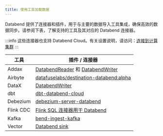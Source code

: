 ```yaml
---
title: 使用工具加载数据
---
```


Databend 提供了连接器和插件，用于与主要的数据导入工具集成，确保高效的数据同步。请参阅下表，了解支持的工具及其对应的 Databend 连接器。

:::info
这些连接器也支持 Databend Cloud。有关设置说明，请访问：[连接到计算集群](/guides/cloud/using-databend-cloud/warehouses/#connecting)
:::

| 工具      | 插件 / 连接器                                                                                                                                                      |
| --------- | ------------------------------------------------------------------------------------------------------------------------------------------------------------------ |
| Addax     | [DatabendReader](https://wgzhao.github.io/Addax/develop/reader/databendreader/) 和 [DatabendWriter](https://wgzhao.github.io/Addax/develop/writer/databendwriter/) |
| Airbyte   | [datafuselabs/destination-databend:alpha](https://hub.docker.com/r/airbyte/destination-databend)                                                                   |
| DataX     | [DatabendWriter](https://github.com/alibaba/DataX/blob/master/databendwriter/doc/databendwriter.md)                                                                |
| dbt       | [dbt-databend-cloud](https://github.com/databendcloud/dbt-databend)                                                                                                |
| Debezium  | [debezium-server-databend](https://github.com/databendcloud/debezium-server-databend)                                                                              |
| Flink CDC | [Flink SQL 连接器用于 Databend](https://github.com/databendcloud/flink-connector-databend)                                                                         |
| Kafka     | [bend-ingest-kafka](https://github.com/databendcloud/bend-ingest-kafka)                                                                                            |
| Vector    | [Databend sink](https://vector.dev/docs/reference/configuration/sinks/databend/)                                                                                   |
